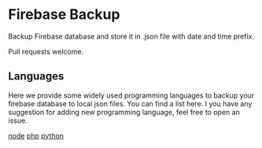 # Firebase Backup

Backup Firebase database and store it in .json file with date and time prefix.

Pull requests welcome.

## Languages
Here we provide some widely used programming languages to backup your firebase database to local json files. You can find a list here. I you have any suggestion for adding new programming language, feel free to open an issue.

[node](https://github.com/front/firebase-backup/node)
[php](https://github.com/front/firebase-backup/php)
[python](https://github.com/front/firebase-backup/python)